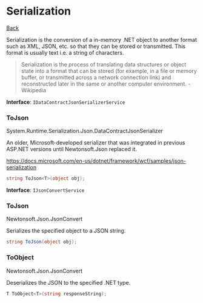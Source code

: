 # Serialization

[Back](../../../../)

Serialization is the conversion of a in-memory .NET object to another format such as XML, JSON, etc. so that they can be stored or transmitted. This format is usually text i.e. a string of characters.

> Serialization is the process of translating data structures or object state into a format that can be stored (for example, in a file or memory buffer, or transmitted across a network connection link) and reconstructed later in the same or another computer environment. - Wikipedia

**Interface**: `IDataContractJsonSerializerService`

### ToJson

System.Runtime.Serialization.Json.DataContractJsonSerializer

An older, Microsoft-developed serializer that was integrated in previous ASP.NET versions until Newtonsoft.Json replaced it.

https://docs.microsoft.com/en-us/dotnet/framework/wcf/samples/json-serialization

```c#
string ToJson<T>(object obj);
```

**Interface**: `IJsonConvertService`

### ToJson

Newtonsoft.Json.JsonConvert

Serializes the specified object to a JSON string.

```c#
string ToJson(object obj);
```

### ToObject

Newtonsoft.Json.JsonConvert

Deserializes the JSON to the specified .NET type.

```c#
T ToObject<T>(string responseString);
```

